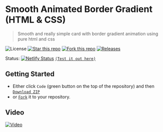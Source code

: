 # Smooth Animated Border Gradient (HTML & CSS)
> Smooth and really simple card with border gradient animation using pure html and css

![License](https://img.shields.io/npm/l/css-star-rating.svg)
[![Star this repo](https://badgen.net/github/stars/blank-yt/Smooth-Animated-Border-Gradient)](https://github.com/blank-yt/Smooth-Animated-Border-Gradient/stargazers/)
[![Fork this repo](https://badgen.net/github/forks/blank-yt/Smooth-Animated-Border-Gradient)](https://github.com/blank-yt/Smooth-Animated-Border-Gradient/fork/)
[![Releases](https://img.shields.io/github/downloads/blank-yt/Smooth-Animated-Border-Gradient/total.svg)](https://github.com/blank-yt/Smooth-Animated-Border-Gradient/archive/refs/tags/Release.zip)

Status: [![Netlify Status](https://api.netlify.com/api/v1/badges/b231207e-e592-47fd-9120-f465754fcf40/deploy-status)](https://sweet-profiterole-9a89bd.netlify.app/) [`(Test it out here)`](https://sweet-profiterole-9a89bd.netlify.app/)

## Getting Started
- Either click `Code` (green button on the top of the repository) and then [`Download ZIP`](https://github.com/blank-yt/Smooth-Animated-Border-Gradient/archive/refs/tags/Release.zip)
- or [`Fork`](https://github.com/blank-yt/Smooth-Animated-Border-Gradient/fork) it to your repository.

## Video
[![Video](https://img.youtube.com/vi/tZ6DEJBkaU0/0.jpg)](https://www.youtube.com/watch?v=tZ6DEJBkaU0)

